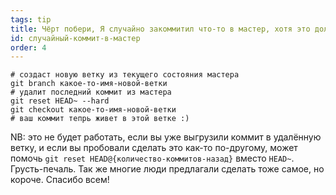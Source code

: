 ```yaml
---
tags: tip
title: Чёрт побери, Я случайно закоммитил что-то в мастер, хотя это должно быть в новой ветке!
id: случайный-коммит-в-мастер
order: 4
---
```


```git
# создаст новую ветку из текущего состояния мастера
git branch какое-то-имя-новой-ветки
# удалит последний коммит из мастера
git reset HEAD~ --hard
git checkout какое-то-имя-новой-ветки
# ваш коммит тепрь живет в этой ветке :)
```

NB: это не будет работать, если вы уже выгрузили коммит в удалённую ветку, и если вы пробовали сделать это как-то по-другому, может помочь `git reset HEAD@{количество-коммитов-назад}` вместо `HEAD~`. Грусть-печаль. Так же многие люди предлагали сделать тоже самое, но короче. Спасибо всем!